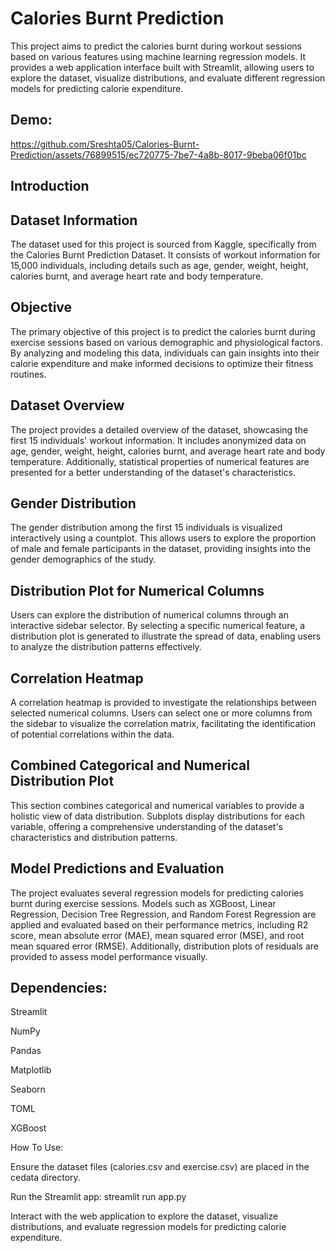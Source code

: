 # Calories Burnt Prediction
This project aims to predict the calories burnt during workout sessions based on various features using machine learning regression models. It provides a web application interface built with Streamlit, allowing users to explore the dataset, visualize distributions, and evaluate different regression models for predicting calorie expenditure.

## Demo:

https://github.com/Sreshta05/Calories-Burnt-Prediction/assets/76899515/ec720775-7be7-4a8b-8017-9beba06f01bc


## Introduction

## Dataset Information

The dataset used for this project is sourced from Kaggle, specifically from the Calories Burnt Prediction Dataset. It consists of workout information for 15,000 individuals, including details such as age, gender, weight, height, calories burnt, and average heart rate and body temperature.

## Objective

The primary objective of this project is to predict the calories burnt during exercise sessions based on various demographic and physiological factors. By analyzing and modeling this data, individuals can gain insights into their calorie expenditure and make informed decisions to optimize their fitness routines.

## Dataset Overview

The project provides a detailed overview of the dataset, showcasing the first 15 individuals' workout information. It includes anonymized data on age, gender, weight, height, calories burnt, and average heart rate and body temperature. Additionally, statistical properties of numerical features are presented for a better understanding of the dataset's characteristics.

## Gender Distribution

The gender distribution among the first 15 individuals is visualized interactively using a countplot. This allows users to explore the proportion of male and female participants in the dataset, providing insights into the gender demographics of the study.

## Distribution Plot for Numerical Columns

Users can explore the distribution of numerical columns through an interactive sidebar selector. By selecting a specific numerical feature, a distribution plot is generated to illustrate the spread of data, enabling users to analyze the distribution patterns effectively.

## Correlation Heatmap

A correlation heatmap is provided to investigate the relationships between selected numerical columns. Users can select one or more columns from the sidebar to visualize the correlation matrix, facilitating the identification of potential correlations within the data.

## Combined Categorical and Numerical Distribution Plot

This section combines categorical and numerical variables to provide a holistic view of data distribution. Subplots display distributions for each variable, offering a comprehensive understanding of the dataset's characteristics and distribution patterns.

## Model Predictions and Evaluation

The project evaluates several regression models for predicting calories burnt during exercise sessions. Models such as XGBoost, Linear Regression, Decision Tree Regression, and Random Forest Regression are applied and evaluated based on their performance metrics, including R2 score, mean absolute error (MAE), mean squared error (MSE), and root mean squared error (RMSE). Additionally, distribution plots of residuals are provided to assess model performance visually.

## Dependencies: 

Streamlit

NumPy

Pandas

Matplotlib

Seaborn

TOML

XGBoost

How To Use:

  Ensure the dataset files (calories.csv and exercise.csv) are placed in the cedata directory.

  Run the Streamlit app: streamlit run app.py
  
  Interact with the web application to explore the dataset, visualize distributions, and evaluate regression models for predicting calorie expenditure.

